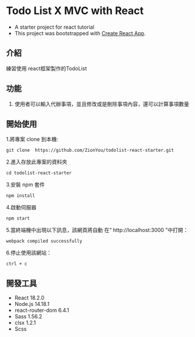# Todo List X MVC with React

- A starter project for react tutorial
- This project was bootstrapped with [Create React App](https://github.com/facebook/create-react-app).
## 介紹
練習使用 react框架製作的TodoList

## 功能

1. 使用者可以輸入代辦事項，並且修改或是刪除事項內容，還可以計算事項數量


## 開始使用

1.將專案 clone 到本機:
```
git clone  https://github.com/ZionYou/todolist-react-starter.git
```

2.進入存放此專案的資料夾
```
cd todolist-react-starter
```

3.安裝 npm 套件
```
npm install
```

4.啟動伺服器 
```
npm start
```

5.當終端機中出現以下訊息，該網頁將自動 在“ http://localhost:3000 ”中打開：
```
webpack compiled successfully
```

6.停止使用該網站：
```
ctrl + c
```

## 開發工具

* React 18.2.0
* Node.js 14.18.1
* react-router-dom 6.4.1
* Sass 1.56.2
* clsx 1.2.1
* Scss
